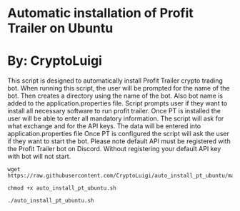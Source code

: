 # Automatic installation of Profit Trailer on Ubuntu
# By: CryptoLuigi

This script is designed to automatically install Profit Trailer crypto trading bot.
When running this script, the user will be prompted for the name of the bot.
Then creates a directory using the name of the bot. 
Also bot name is added to the application.properties file.
Script prompts user if they want to install all necessary software to run profit trailer.
Once PT is installed the user will be able to enter all mandatory information.
The script will ask for what exchange and for the API keys.
The data will be entered into application.properties file
Once PT is configured the script will ask the user if they want to start the bot.
Please note default API must be registered with the Profit Trailer bot on Discord.
Without registering your default API key with bot will not start.



```
wget https://raw.githubusercontent.com/CryptoLuigi/auto_install_pt_ubuntu/master/auto_install_pt_ubuntu.sh

chmod +x auto_install_pt_ubuntu.sh

./auto_install_pt_ubuntu.sh
 ```
